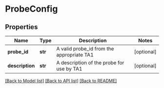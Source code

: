 # ProbeConfig

## Properties
Name | Type | Description | Notes
------------ | ------------- | ------------- | -------------
**probe_id** | **str** | A valid probe_id from the appropriate TA1 | [optional] 
**description** | **str** | A description of the probe for use by TA1 | [optional] 

[[Back to Model list]](../README.md#documentation-for-models) [[Back to API list]](../README.md#documentation-for-api-endpoints) [[Back to README]](../README.md)

